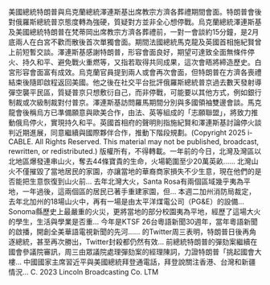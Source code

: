 美國總統特朗普與烏克蘭總統澤連斯基出席教宗方濟各葬禮期間會面。特朗普會後對俄羅斯總統普京態度轉為強硬，質疑對方並非全心想停戰。烏克蘭總統澤連斯基及美國總統特朗普在梵蒂岡出席教宗方濟各葬禮前，一對一會談約15分鐘，是2月底兩人在白宮不歡而散後首次單獨會面。期間法國總統馬克龍及英國首相施紀賢曾上前短暫交談。澤連斯基感謝特朗普，形容會面良好，期望可達致全面無條件停火、持久和平、避免戰火重燃等，又指若取得共同成果，這次會晤將締造歷史。白宮形容會面富有成效。烏克蘭官員提到兩人或會再次會面，但特朗普在方濟各喪禮結束後隨即啟程返回美國。他之後在社交平台批評俄羅斯總統普京過去數天發射導彈空襲平民區，質疑普京只想敷衍自己，而非停戰，可能要以其他方式，例如銀行制裁或次級制裁對付普京。澤連斯基訪問羅馬期間分別與多國領袖雙邊會談。馬克龍會後稱烏方已準備願意與歐美合作，由法、英等組成的「志願聯盟」，將致力推動俄烏停火，實現持久和平。英國首相府的聲明則指施紀賢和澤連斯基討論停火談判近期進展，同意繼續與國際夥伴合作，推動下階段規劃。(Copyright 2025 i-CABLE. All Rights Reserved. This material may not be published, broadcast, rewritten, or redistributed.)
版權所有，不得轉載。一年前的今日，北灣及灣區以北地區爆發連串山火，奪去44條寶貴的生命，火場範圍至少20萬英畝…… 北灣山火不僅摧毀了當地居民的家園，亦讓當地的華裔商家損失不少生意，現在他們的是否能把生意恢復到山火前… 去年北灣大火，Santa Rosa有兩個區域幾乎夷為平地，一年過後，這兩個區的居民已著手重建家園，但… 本週二加州消防局裁定，去年北加州的18場山火中，再有一場是由太平洋煤電公司（PG&E）的設備… Sonoma縣歷史上最嚴重的火災，更將當地的部分校園夷為平地，經歷了這場大火的學生，生活與學業是否重… 今年是KTSF 26台粵語新聞30週年，當年粵語新聞的啟播，開創全美華語電視新聞的先河…… 的Twitter周三表明，特朗普日後再角逐總統，甚至再次勝出，Twitter封殺都仍然有效… 前總統特朗普的彈劾案繼續在國會參議院審訊，周三由眾議院處理彈劾案的經理陳詞，力證特朗普「挑起國會大樓… 中國國家主席習近平與美國總統拜登通電話，拜登說關注香港、台灣和新疆情況… 
			C. 2023 Lincoln Broadcasting Co. LTM		